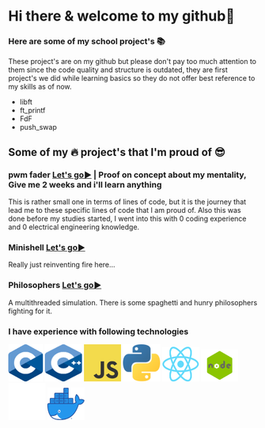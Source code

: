 # Hi there & welcome to my github👋

### Here are some of my school project's 📚
These project's are on my github but please don't pay too much attention to them
since the code quality and structure is outdated, they are first project's we did
while learning basics so they do not offer best reference to my skills as of now.
- libft
- ft_printf
- FdF
- push_swap

## Some of my 🔥 project's that I'm proud of 😎
### pwm fader [Let's go▶️](https://github.com/joonasmykkanen/pwm_fader) | Proof on concept about my mentality, Give me 2 weeks and i'll learn anything
This is rather small one in terms of lines of code, but it is the journey that lead me to these specific lines of code that I am proud of.
Also this was done before my studies started, I went into this with 0 coding experience and 0 electrical engineering knowledge.

### Minishell [Let's go▶️](https://github.com/joonasmykkanen/minishell)
Really just reinventing fire here...

### Philosophers [Let's go▶️](https://github.com/joonasmykkanen/philosophers)
A multithreaded simulation. There is some spaghetti and hunry philosophers fighting for it.

### I have experience with following technologies
<img src="./C_Logo.png?raw=true" width="70" height="75"> <img src="./CPlusPlus.svg?raw=true" width="75" height="75">
<img src="./JS.svg" width="75" height="75"> <img src="./Python.svg?raw=true" width="75" height="75">
<img src="./React-icon.svg.png?raw=true" width="75" height="70"> <img src="./node.png?raw=true" width="75" height="65">
<img src="./Git-Icon-White.png?raw=true" width="75" height="75"> <img src="./Moby-logo.png?raw=true" width="75" height="65">
